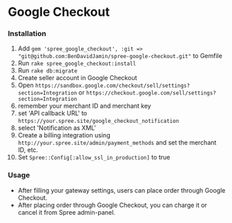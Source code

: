 Google Checkout
==================

### Installation

1. Add `gem 'spree_google_checkout', :git => "git@github.com:BenDavidJamin/spree-google-checkout.git"` to Gemfile
1. Run `rake spree_google_checkout:install`
1. Run `rake db:migrate`
1. Create seller account in Google Checkout
1. Open `https://sandbox.google.com/checkout/sell/settings?section=Integration` 
or `https://checkout.google.com/sell/settings?section=Integration`
1. remember your merchant ID and merchant key
1. set 'API callback URL' to `https://your.spree.site/google_checkout_notification`
1. select 'Notification as XML'
1. Create a billing integration using `http://your.spree.site/admin/payment_methods` and set the merchant ID, etc.
1. Set `Spree::Config[:allow_ssl_in_production]` to true


### Usage

* After filling your gateway settings, users can place order through Google Checkout.
* After placing order through Google Checkout, you can charge it or cancel it from Spree admin-panel.
